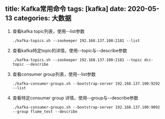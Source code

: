 title: Kafka常用命令
tags: [kafka]
date: 2020-05-13
categories: 大数据
---

1. 查看kafka topic列表，使用--list参数
    
    ```
    ./kafka-topics.sh --zookeeper 192.168.137.100:2181 --list
    ```

2. 查看kafka特定topic的详情，使用--topic与--describe参数

    ```
    ./kafka-topics.sh --zookeeper 192.168.137.100:2181 --topic dcc-topic --describe
    ```

3. 查看consumer group列表，使用--list参数

    ```
    ./kafka-consumer-groups.sh --bootstrap-server 192.168.137.100:9292 --list
    ```

4. 查看特定consumer group 详情，使用--group与--describe参数
    
    ```
    ./kafka-consumer-groups.sh --bootstrap-server 192.168.137.100:9092 --group flume_test --describe
    ```

